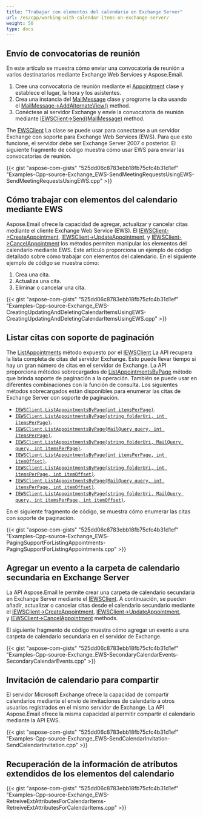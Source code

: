 ```yaml
---
title: "Trabajar con elementos del calendario en Exchange Server"
url: /es/cpp/working-with-calendar-items-on-exchange-server/
weight: 50
type: docs
---
```


## **Envío de convocatorias de reunión**
En este artículo se muestra cómo enviar una convocatoria de reunión a varios destinatarios mediante Exchange Web Services y Aspose.Email.

1. Cree una convocatoria de reunión mediante el [Appointment](https://apireference.aspose.com/email/cpp/class/aspose.email.calendar.appointment) clase y establece el lugar, la hora y los asistentes.
1. Crea una instancia del [MailMessage](https://apireference.aspose.com/email/cpp/class/aspose.email.mail_message) clase y programe la cita usando el [MailMessage->AddAlternateView()](https://docs.aspose.com/email/es/cppfilter-messages-from-exchange-mailbox/) method.
1. Conéctese al servidor Exchange y envíe la convocatoria de reunión mediante [IEWSClient->Send(MailMessage)](https://apireference.aspose.com/email/cpp/class/aspose.email.clients.exchange.web_service.i_e_w_s_client) method.

The [EWSClient](https://apireference.aspose.com/email/cpp/class/aspose.email.clients.exchange.web_service.e_w_s_client) La clase se puede usar para conectarse a un servidor Exchange con soporte para Exchange Web Services (EWS). Para que esto funcione, el servidor debe ser Exchange Server 2007 o posterior. El siguiente fragmento de código muestra cómo usar EWS para enviar las convocatorias de reunión.



{{< gist "aspose-com-gists" "525dd06c8783ebb18fb75cfc4b31d1ef" "Examples-Cpp-source-Exchange_EWS-SendMeetingRequestsUsingEWS-SendMeetingRequestsUsingEWS.cpp" >}}
## **Cómo trabajar con elementos del calendario mediante EWS**
Aspose.Email ofrece la capacidad de agregar, actualizar y cancelar citas mediante el cliente Exchange Web Service (EWS). El [IEWSClient->CreateAppointment](https://apireference.aspose.com/email/cpp/class/aspose.email.clients.exchange.web_service.i_e_w_s_client), [IEWSClient->UpdateAppointment](https://apireference.aspose.com/email/cpp/class/aspose.email.clients.exchange.web_service.i_e_w_s_client), y [IEWSClient->CancelAppointment](https://apireference.aspose.com/email/cpp/class/aspose.email.clients.exchange.web_service.i_e_w_s_client) los métodos permiten manipular los elementos del calendario mediante EWS. Este artículo proporciona un ejemplo de código detallado sobre cómo trabajar con elementos del calendario. En el siguiente ejemplo de código se muestra cómo:

1. Crea una cita.
1. Actualiza una cita.
1. Eliminar o cancelar una cita.



{{< gist "aspose-com-gists" "525dd06c8783ebb18fb75cfc4b31d1ef" "Examples-Cpp-source-Exchange_EWS-CreatingUpdatingAndDeletingCalendarItemsUsingEWS-CreatingUpdatingAndDeletingCalendarItemsUsingEWS.cpp" >}}
## **Listar citas con soporte de paginación**
The [ListAppointments](https://apireference.aspose.com/email/cpp/class/aspose.email.clients.exchange.web_service.i_e_w_s_client) método expuesto por el [IEWSClient](https://apireference.aspose.com/email/cpp/class/aspose.email.clients.exchange.web_service.i_e_w_s_client) La API recupera la lista completa de citas del servidor Exchange. Esto puede llevar tiempo si hay un gran número de citas en el servidor de Exchange. La API proporciona métodos sobrecargados de [ListAppointmentsByPage](https://apireference.aspose.com/email/cpp/class/aspose.email.clients.exchange.web_service.i_e_w_s_client) método que brinda soporte de paginación a la operación. También se puede usar en diferentes combinaciones con la función de consulta. Los siguientes métodos sobrecargados están disponibles para enumerar las citas de Exchange Server con soporte de paginación.

- [`IEWSClient.ListAppointmentsByPage(int itemsPerPage)`](https://apireference.aspose.com/email/cpp/class/aspose.email.clients.exchange.web_service.i_e_w_s_client).
- [`IEWSClient.ListAppointmentsByPage(string folderUri, int itemsPerPage)`](https://apireference.aspose.com/email/cpp/class/aspose.email.clients.exchange.web_service.i_e_w_s_client).
- [`IEWSClient.ListAppointmentsByPage(MailQuery query, int itemsPerPage)`](https://apireference.aspose.com/email/cpp/class/aspose.email.clients.exchange.web_service.i_e_w_s_client).
- [`IEWSClient.ListAppointmentsByPage(string folderUri, MailQuery query, int itemsPerPage)`](https://apireference.aspose.com/email/cpp/class/aspose.email.clients.exchange.web_service.i_e_w_s_client).
- [`IEWSClient.ListAppointmentsByPage(int itemsPerPage, int itemOffset)`](https://apireference.aspose.com/email/cpp/class/aspose.email.clients.exchange.web_service.i_e_w_s_client).
- [`IEWSClient.ListAppointmentsByPage(string folderUri, int itemsPerPage, int itemOffset)`](https://apireference.aspose.com/email/cpp/class/aspose.email.clients.exchange.web_service.i_e_w_s_client).
- [`IEWSClient.ListAppointmentsByPage(MailQuery query, int itemsPerPage, int itemOffset)`](https://apireference.aspose.com/email/cpp/class/aspose.email.clients.exchange.web_service.i_e_w_s_client).
- [`IEWSClient.ListAppointmentsByPage(string folderUri, MailQuery query, int itemsPerPage, int itemOffset)`](https://apireference.aspose.com/email/cpp/class/aspose.email.clients.exchange.web_service.i_e_w_s_client).

En el siguiente fragmento de código, se muestra cómo enumerar las citas con soporte de paginación.



{{< gist "aspose-com-gists" "525dd06c8783ebb18fb75cfc4b31d1ef" "Examples-Cpp-source-Exchange_EWS-PagingSupportForListingAppointments-PagingSupportForListingAppointments.cpp" >}}
## **Agregar un evento a la carpeta de calendario secundaria en Exchange Server**
La API Aspose.Email le permite crear una carpeta de calendario secundaria en Exchange Server mediante el [IEWSClient](https://apireference.aspose.com/email/cpp/class/aspose.email.clients.exchange.web_service.i_e_w_s_client). A continuación, se pueden añadir, actualizar o cancelar citas desde el calendario secundario mediante el [IEWSClient->CreateAppointment](https://apireference.aspose.com/email/cpp/class/aspose.email.clients.exchange.web_service.i_e_w_s_client), [IEWSClient->UpdateAppointment](https://apireference.aspose.com/email/cpp/class/aspose.email.clients.exchange.web_service.i_e_w_s_client), y [IEWSClient->CancelAppointment](https://apireference.aspose.com/email/cpp/class/aspose.email.clients.exchange.web_service.i_e_w_s_client) methods. 

El siguiente fragmento de código muestra cómo agregar un evento a una carpeta de calendario secundaria en el servidor de Exchange.



{{< gist "aspose-com-gists" "525dd06c8783ebb18fb75cfc4b31d1ef" "Examples-Cpp-source-Exchange_EWS-SecondaryCalendarEvents-SecondaryCalendarEvents.cpp" >}}
## **Invitación de calendario para compartir**
El servidor Microsoft Exchange ofrece la capacidad de compartir calendarios mediante el envío de invitaciones de calendario a otros usuarios registrados en el mismo servidor de Exchange. La API Aspose.Email ofrece la misma capacidad al permitir compartir el calendario mediante la API EWS.



{{< gist "aspose-com-gists" "525dd06c8783ebb18fb75cfc4b31d1ef" "Examples-Cpp-source-Exchange_EWS-SendCalendarInvitation-SendCalendarInvitation.cpp" >}}
## **Recuperación de la información de atributos extendidos de los elementos del calendario**
{{< gist "aspose-com-gists" "525dd06c8783ebb18fb75cfc4b31d1ef" "Examples-Cpp-source-Exchange_EWS-RetreiveExtAttributesForCalendarItems-RetreiveExtAttributesForCalendarItems.cpp" >}}

